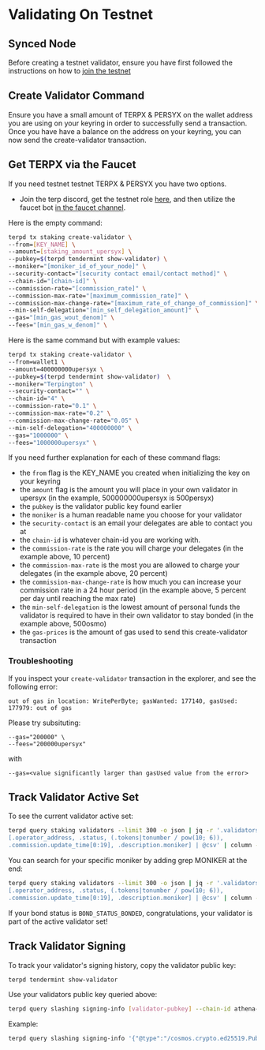 # Validating On Testnet

## Synced Node

Before creating a testnet validator, ensure you have first followed the instructions on how to [join the testnet](/networks/join-testnet)

## Create Validator Command

Ensure you have a small amount of TERPX & PERSYX on the wallet address you are using on your keyring in order to successfully send a transaction. 
Once you have have a balance on the address on your keyring, you can now send the create-validator transaction. 

## Get TERPX via the Faucet
If you need testnet testnet TERPX & PERSYX you have two options.

- Join the terp discord, get the testnet role [here](https://discord.gg/rkwutDxvDJ), and then utilize the faucet bot [in the faucet channel](https://canary.discord.com/channels/798583171548840026/911309363464007741).


Here is the empty command:

```bash
terpd tx staking create-validator \
--from=[KEY_NAME] \
--amount=[staking_amount_upersyx] \
--pubkey=$(terpd tendermint show-validator) \
--moniker="[moniker_id_of_your_node]" \
--security-contact="[security contact email/contact method]" \
--chain-id="[chain-id]" \
--commission-rate="[commission_rate]" \
--commission-max-rate="[maximum_commission_rate]" \
--commission-max-change-rate="[maximum_rate_of_change_of_commission]" \
--min-self-delegation="[min_self_delegation_amount]" \
--gas="[min_gas_wout_denom]" \
--fees="[min_gas_w_denom]" \
```

Here is the same command but with example values:

```bash
terpd tx staking create-validator \
--from=wallet1 \
--amount=400000000upersyx \
--pubkey=$(terpd tendermint show-validator)  \
--moniker="Terpington" \
--security-contact="" \
--chain-id="4" \
--commission-rate="0.1" \
--commission-max-rate="0.2" \
--commission-max-change-rate="0.05" \
--min-self-delegation="400000000" \
--gas="1000000" \
--fees="1000000upersyx" \
```

If you need further explanation for each of these command flags:
- the `from` flag is the KEY_NAME you created when initializing the key on your keyring
- the `amount` flag is the amount you will place in your own validator in upersyx (in the example, 500000000upersyx is 500persyx)
- the `pubkey` is the validator public key found earlier
- the `moniker` is a human readable name you choose for your validator
- the `security-contact` is an email your delegates are able to contact you at
- the `chain-id` is whatever chain-id you are working with.
- the `commission-rate` is the rate you will charge your delegates (in the example above, 10 percent)
- the `commission-max-rate` is the most you are allowed to charge your delegates (in the example above, 20 percent)
- the `commission-max-change-rate` is how much you can increase your commission rate in a 24 hour period (in the example above, 5 percent per day until reaching the max rate)
- the `min-self-delegation` is the lowest amount of personal funds the validator is required to have in their own validator to stay bonded (in the example above, 500osmo)
- the `gas-prices` is the amount of gas used to send this create-validator transaction

### Troubleshooting

If you inspect your `create-validator` transaction in the explorer, and see the following error:
```
out of gas in location: WritePerByte; gasWanted: 177140, gasUsed: 177979: out of gas
```

Please try subsituting:
```
--gas="200000" \
--fees="200000upersyx"
```

with

```
--gas=<value significantly larger than gasUsed value from the error>
```

## Track Validator Active Set

To see the current validator active set:

```bash
terpd query staking validators --limit 300 -o json | jq -r '.validators[] |
[.operator_address, .status, (.tokens|tonumber / pow(10; 6)),
.commission.update_time[0:19], .description.moniker] | @csv' | column -t -s","
```

You can search for your specific moniker by adding grep MONIKER at the end:

```bash
terpd query staking validators --limit 300 -o json | jq -r '.validators[] |
[.operator_address, .status, (.tokens|tonumber / pow(10; 6)),
.commission.update_time[0:19], .description.moniker] | @csv' | column -t -s"," | grep Wosmongton
```

If your bond status is `BOND_STATUS_BONDED`, congratulations, your validator is part of the active validator set!

## Track Validator Signing

To track your validator's signing history, copy the validator public key:

```bash
terpd tendermint show-validator
```

Use your validators public key queried above:

```bash
terpd query slashing signing-info [validator-pubkey] --chain-id athena-4
```

Example:

```bash
terpd query slashing signing-info '{"@type":"/cosmos.crypto.ed25519.PubKey","key":"HlixoxNZBPq4pBOYEimtSq9Ak4peBISVsIbI5ZHrEAU="}' --chain-id athena-4
```
